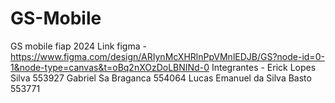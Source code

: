 # GS-Mobile
GS mobile fiap 2024
Link figma - https://www.figma.com/design/ARIynMcXHRlnPpVMnlEDJB/GS?node-id=0-1&node-type=canvas&t=oBq2nXOzDoLBNINd-0
Integrantes - Erick Lopes Silva 553927 Gabriel Sa Braganca 554064  Lucas Emanuel da Silva Basto 553771
